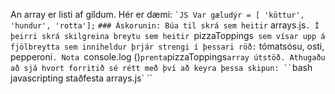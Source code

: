 An array er listi af gildum. Hér er dæmi: `` `JS Var gæludýr = [ 'köttur', 'hundur', 'rotta']; `` `### Áskorunin: Búa til skrá sem heitir` arrays.js`. Í þeirri skrá skilgreina breytu sem heitir `pizzaToppings` sem vísar upp á fjölbreytta sem inniheldur þrjár strengi í þessari röð:` tómatsósu, osti, pepperoni`. Nota `console.log ()` prenta `pizzaToppings` array útstöð. Athugaðu að sjá hvort forritið sé rétt með því að keyra þessa skipun: `` `bash javascripting staðfesta arrays.js` ``